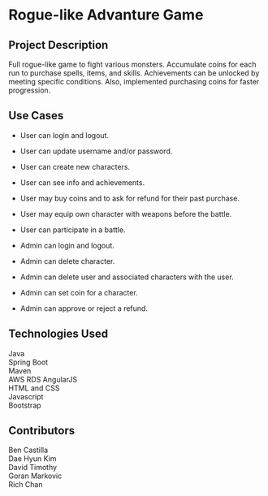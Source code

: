 # Rogue-like Advanture Game

## Project Description
Full rogue-like game to fight various monsters. Accumulate coins for each run to purchase spells, items, and skills. Achievements can be unlocked by meeting specific conditions. Also, implemented purchasing coins for faster progression.

## Use Cases
* User can login and logout.
* User can update username and/or password.
* User can create new characters.
* User can see info and achievements.
* User may buy coins and to ask for refund for their past purchase.
* User may equip own character with weapons before the battle.
* User can participate in a battle.

* Admin can login and logout.
* Admin can delete character.
* Admin can delete user and associated characters with the user.
* Admin can set coin for a character.
* Admin can approve or reject a refund. 


## Technologies Used
Java  
Spring Boot  
Maven  
AWS RDS
AngularJS  
HTML and CSS  
Javascript  
Bootstrap
## Contributors
Ben Castilla  
Dae Hyun Kim  
David Timothy  
Goran Markovic  
Rich Chan  

